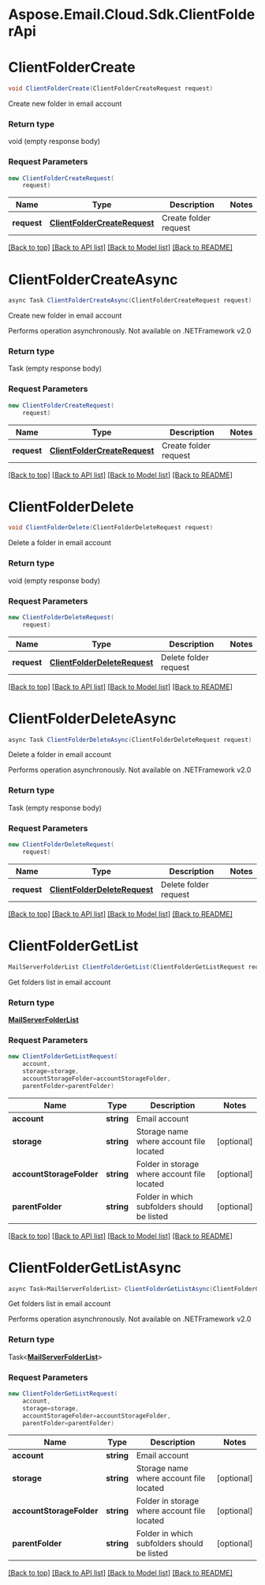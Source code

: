 # Aspose.Email.Cloud.Sdk.ClientFolderApi

<a name="clientfoldercreate"></a>
# **ClientFolderCreate**

```csharp
void ClientFolderCreate(ClientFolderCreateRequest request)
```

Create new folder in email account             

### Return type

void (empty response body)

### Request Parameters
```csharp
new ClientFolderCreateRequest(
    request)
```

Name | Type | Description  | Notes
------------- | ------------- | ------------- | -------------
 **request** | [**ClientFolderCreateRequest**](ClientFolderCreateRequest.md)| Create folder request | 

[[Back to top]](#) [[Back to API list]](README.md#documentation-for-api-endpoints) [[Back to Model list]](README.md#documentation-for-models) [[Back to README]](README.md)

<a name="clientfoldercreate"></a>
# **ClientFolderCreateAsync**

```csharp
async Task ClientFolderCreateAsync(ClientFolderCreateRequest request)
```

Create new folder in email account             

Performs operation asynchronously. Not available on .NETFramework v2.0

### Return type

Task (empty response body)

### Request Parameters
```csharp
new ClientFolderCreateRequest(
    request)
```

Name | Type | Description  | Notes
------------- | ------------- | ------------- | -------------
 **request** | [**ClientFolderCreateRequest**](ClientFolderCreateRequest.md)| Create folder request | 

[[Back to top]](#) [[Back to API list]](README.md#documentation-for-api-endpoints) [[Back to Model list]](README.md#documentation-for-models) [[Back to README]](README.md)

<a name="clientfolderdelete"></a>
# **ClientFolderDelete**

```csharp
void ClientFolderDelete(ClientFolderDeleteRequest request)
```

Delete a folder in email account             

### Return type

void (empty response body)

### Request Parameters
```csharp
new ClientFolderDeleteRequest(
    request)
```

Name | Type | Description  | Notes
------------- | ------------- | ------------- | -------------
 **request** | [**ClientFolderDeleteRequest**](ClientFolderDeleteRequest.md)| Delete folder request | 

[[Back to top]](#) [[Back to API list]](README.md#documentation-for-api-endpoints) [[Back to Model list]](README.md#documentation-for-models) [[Back to README]](README.md)

<a name="clientfolderdelete"></a>
# **ClientFolderDeleteAsync**

```csharp
async Task ClientFolderDeleteAsync(ClientFolderDeleteRequest request)
```

Delete a folder in email account             

Performs operation asynchronously. Not available on .NETFramework v2.0

### Return type

Task (empty response body)

### Request Parameters
```csharp
new ClientFolderDeleteRequest(
    request)
```

Name | Type | Description  | Notes
------------- | ------------- | ------------- | -------------
 **request** | [**ClientFolderDeleteRequest**](ClientFolderDeleteRequest.md)| Delete folder request | 

[[Back to top]](#) [[Back to API list]](README.md#documentation-for-api-endpoints) [[Back to Model list]](README.md#documentation-for-models) [[Back to README]](README.md)

<a name="clientfoldergetlist"></a>
# **ClientFolderGetList**

```csharp
MailServerFolderList ClientFolderGetList(ClientFolderGetListRequest request)
```

Get folders list in email account             

### Return type

[**MailServerFolderList**](MailServerFolderList.md)

### Request Parameters
```csharp
new ClientFolderGetListRequest(
    account,
    storage=storage,
    accountStorageFolder=accountStorageFolder,
    parentFolder=parentFolder)
```

Name | Type | Description  | Notes
------------- | ------------- | ------------- | -------------
 **account** | **string**| Email account | 
 **storage** | **string**| Storage name where account file located | [optional] 
 **accountStorageFolder** | **string**| Folder in storage where account file located | [optional] 
 **parentFolder** | **string**| Folder in which subfolders should be listed | [optional] 

[[Back to top]](#) [[Back to API list]](README.md#documentation-for-api-endpoints) [[Back to Model list]](README.md#documentation-for-models) [[Back to README]](README.md)

<a name="clientfoldergetlist"></a>
# **ClientFolderGetListAsync**

```csharp
async Task<MailServerFolderList> ClientFolderGetListAsync(ClientFolderGetListRequest request)
```

Get folders list in email account             

Performs operation asynchronously. Not available on .NETFramework v2.0

### Return type

Task<[**MailServerFolderList**](MailServerFolderList.md)>

### Request Parameters
```csharp
new ClientFolderGetListRequest(
    account,
    storage=storage,
    accountStorageFolder=accountStorageFolder,
    parentFolder=parentFolder)
```

Name | Type | Description  | Notes
------------- | ------------- | ------------- | -------------
 **account** | **string**| Email account | 
 **storage** | **string**| Storage name where account file located | [optional] 
 **accountStorageFolder** | **string**| Folder in storage where account file located | [optional] 
 **parentFolder** | **string**| Folder in which subfolders should be listed | [optional] 

[[Back to top]](#) [[Back to API list]](README.md#documentation-for-api-endpoints) [[Back to Model list]](README.md#documentation-for-models) [[Back to README]](README.md)

